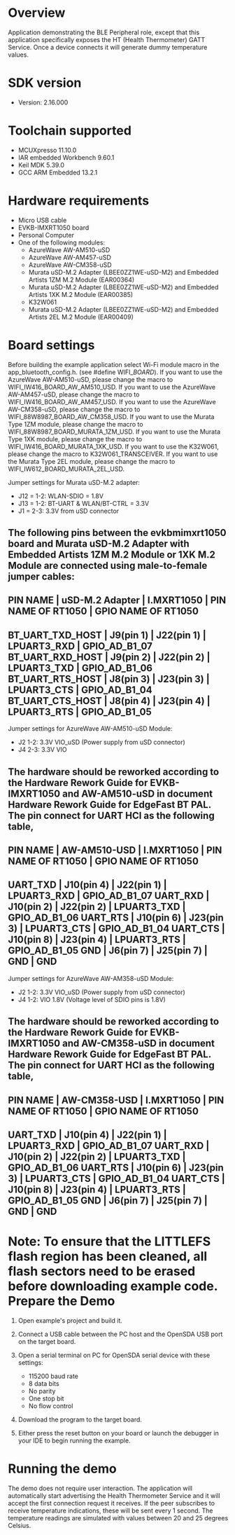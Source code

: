 Overview
========
Application demonstrating the BLE Peripheral role, except that this application specifically exposes the HT (Health Thermometer) GATT Service. Once a device connects it will generate dummy temperature values.


SDK version
===========
- Version: 2.16.000

Toolchain supported
===================
- MCUXpresso  11.10.0
- IAR embedded Workbench  9.60.1
- Keil MDK  5.39.0
- GCC ARM Embedded  13.2.1

Hardware requirements
=====================
- Micro USB cable
- EVKB-IMXRT1050 board
- Personal Computer
- One of the following modules:
  - AzureWave AW-AM510-uSD
  - AzureWave AW-AM457-uSD
  - AzureWave AW-CM358-uSD
  - Murata uSD-M.2 Adapter (LBEE0ZZ1WE-uSD-M2) and Embedded Artists 1ZM M.2 Module (EAR00364)
  - Murata uSD-M.2 Adapter (LBEE0ZZ1WE-uSD-M2) and Embedded Artists 1XK M.2 Module (EAR00385)
  - K32W061
  - Murata uSD-M.2 Adapter (LBEE0ZZ1WE-uSD-M2) and Embedded Artists 2EL M.2 Module (EAR00409)

Board settings
==============
Before building the example application select Wi-Fi module macro in the app_bluetooth_config.h. (see #define WIFI_<SoC Name>_BOARD_<Module Name>).
If you want to use the AzureWave AW-AM510-uSD, please change the macro to WIFI_IW416_BOARD_AW_AM510_USD.
If you want to use the AzureWave AW-AM457-uSD, please change the macro to WIFI_IW416_BOARD_AW_AM457_USD.
If you want to use the AzureWave AW-CM358-uSD, please change the macro to WIFI_88W8987_BOARD_AW_CM358_USD.
If you want to use the Murata Type 1ZM module, please change the macro to WIFI_88W8987_BOARD_MURATA_1ZM_USD.
If you want to use the Murata Type 1XK module, please change the macro to WIFI_IW416_BOARD_MURATA_1XK_USD.
If you want to use the K32W061, please change the macro to K32W061_TRANSCEIVER.
If you want to use the Murata Type 2EL module, please change the macro to WIFI_IW612_BOARD_MURATA_2EL_USD.

Jumper settings for Murata uSD-M.2 adapter:
  - J12 = 1-2: WLAN-SDIO = 1.8V
  - J13 = 1-2: BT-UART & WLAN/BT-CTRL = 3.3V
  - J1 = 2-3: 3.3V from uSD connector

The following pins between the evkbmimxrt1050 board and Murata uSD-M.2 Adapter with Embedded Artists 1ZM M.2 Module or 1XK M.2 Module are connected using male-to-female jumper cables:
------------------------------------------------------------------------------------------
PIN NAME         | uSD-M.2 Adapter | I.MXRT1050 | PIN NAME OF RT1050 | GPIO NAME OF RT1050
------------------------------------------------------------------------------------------
BT_UART_TXD_HOST | J9(pin 1)       | J22(pin 1) | LPUART3_RXD        | GPIO_AD_B1_07
BT_UART_RXD_HOST | J9(pin 2)       | J22(pin 2) | LPUART3_TXD        | GPIO_AD_B1_06
BT_UART_RTS_HOST | J8(pin 3)       | J23(pin 3) | LPUART3_CTS        | GPIO_AD_B1_04
BT_UART_CTS_HOST | J8(pin 4)       | J23(pin 4) | LPUART3_RTS        | GPIO_AD_B1_05
------------------------------------------------------------------------------------------

Jumper settings for AzureWave AW-AM510-uSD Module:
  - J2 1-2: 3.3V VIO_uSD (Power supply from uSD connector)
  - J4 2-3: 3.3V VIO

The hardware should be reworked according to the Hardware Rework Guide for EVKB-IMXRT1050 and AW-AM510-uSD in document Hardware Rework Guide for EdgeFast BT PAL.
The pin connect for UART HCI as the following table,
-------------------------------------------------------------------------------
PIN NAME | AW-AM510-USD | I.MXRT1050 | PIN NAME OF RT1050 | GPIO NAME OF RT1050
-------------------------------------------------------------------------------
UART_TXD | J10(pin 4)   | J22(pin 1) | LPUART3_RXD        | GPIO_AD_B1_07
UART_RXD | J10(pin 2)   | J22(pin 2) | LPUART3_TXD        | GPIO_AD_B1_06
UART_RTS | J10(pin 6)   | J23(pin 3) | LPUART3_CTS        | GPIO_AD_B1_04
UART_CTS | J10(pin 8)   | J23(pin 4) | LPUART3_RTS        | GPIO_AD_B1_05
GND      | J6(pin 7)    | J25(pin 7) | GND                | GND
-------------------------------------------------------------------------------

Jumper settings for AzureWave AW-AM358-uSD Module:
  - J2 1-2: 3.3V VIO_uSD (Power supply from uSD connector)
  - J4 1-2: VIO 1.8V (Voltage level of SDIO pins is 1.8V)

The hardware should be reworked according to the Hardware Rework Guide for EVKB-IMXRT1050 and AW-CM358-uSD in document Hardware Rework Guide for EdgeFast BT PAL.
The pin connect for UART HCI as the following table,
-------------------------------------------------------------------------------
PIN NAME | AW-CM358-USD | I.MXRT1050 | PIN NAME OF RT1050 | GPIO NAME OF RT1050
-------------------------------------------------------------------------------
UART_TXD | J10(pin 4)   | J22(pin 1) | LPUART3_RXD        | GPIO_AD_B1_07
UART_RXD | J10(pin 2)   | J22(pin 2) | LPUART3_TXD        | GPIO_AD_B1_06
UART_RTS | J10(pin 6)   | J23(pin 3) | LPUART3_CTS        | GPIO_AD_B1_04
UART_CTS | J10(pin 8)   | J23(pin 4) | LPUART3_RTS        | GPIO_AD_B1_05
GND      | J6(pin 7)    | J25(pin 7) | GND                | GND
-------------------------------------------------------------------------------

Note:
To ensure that the LITTLEFS flash region has been cleaned,
all flash sectors need to be erased before downloading example code.
Prepare the Demo
================

1.  Open example's project and build it.

2.  Connect a USB cable between the PC host and the OpenSDA USB port on the target board.

3.  Open a serial terminal on PC for OpenSDA serial device with these settings:
    - 115200 baud rate
    - 8 data bits
    - No parity
    - One stop bit
    - No flow control

4.  Download the program to the target board.

5.  Either press the reset button on your board or launch the debugger in your IDE to begin running the example.

Running the demo
================
The demo does not require user interaction. The application will automatically start advertising the Health Thermometer Service and it will accept the first connection request it receives. If the peer subscribes to receive temperature indications, these will be sent every 1 second. The temperature readings are simulated with values between 20 and 25 degrees Celsius.
